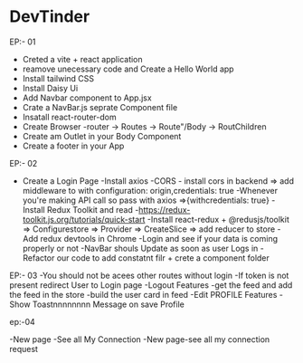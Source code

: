 # DevTinder


EP:- 01
- Creted a vite + react application
- reamove unecessary code and Create a Hello World app
- Install tailwind CSS
- Install Daisy Ui
- Add Navbar component to App.jsx
- Crate a NavBar.js seprate Component file
- Insatall react-router-dom
- Create Browser -router -> Routes -> Route"/Body -> RoutChildren
- Create am Outlet in your Body Component
- Create a footer in your App

EP:- 02
- Create a Login Page
-Install axios
-CORS - install cors in backend => add middleware to with configuration: origin,credentials: true
-Whenever you're making API call so pass with axios =>{withcredentials: true}
-Install Redux Toolkit and read -https://redux-toolkit.js.org/tutorials/quick-start 
-Install react-redux + @redusjs/toolkit => Configurestore => Provider => CreateSlice => add reducer to store
-Add redux devtools in Chrome
-Login and see if your data is coming properly or not
-NavBar shouls Update as soon as user Logs in
-Refactor our code to add constatnt filr + crete a component folder



EP:- 03
-You should not be acees other routes without login 
-If token is not present redirect User to Login page
-Logout Features
-get the feed and add the feed in the store
-build the user card in feed
-Edit PROFILE Features
-Show Toastnnnnnnnn Message on save Profile


ep:-04

-New page -See all My Connection
-New page-see all my connection request